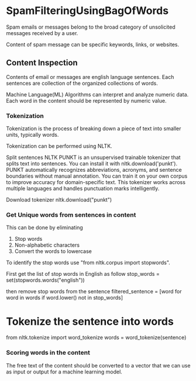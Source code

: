 # SpamFilteringUsingBagOfWords
Spam emails or messages belong to the broad category of unsolicited messages received by a user.

Content of spam message can be specific keywords, links, or websites.

## Content Inspection
Contents of email or messages are english language sentences. Each sentences are collection of the organized collections of words.

Machine Language(ML) Algorithms can interpret and analyze numeric data. Each word in the content should be represented by numeric value.

### Tokenization
Tokenization is the process of breaking down a piece of text into smaller units, typically words.

Tokenization can be performed using NLTK.

Split sentences
NLTK PUNKT is an unsupervised trainable tokenizer that splits text into sentences. You can install it with nltk.download('punkt'). PUNKT automatically recognizes abbreviations, acronyms, and sentence boundaries without manual annotation. You can train it on your own corpus to improve accuracy for domain-specific text. This tokenizer works across multiple languages and handles punctuation marks intelligently.

Download tokenizer
nltk.download("punkt")

### Get Unique words from sentences in content
This can be done by eliminating
1. Stop words
2. Non-alphabetic characters
3. Convert the words to lowercase

To identify the stop words use "from nltk.corpus import stopwords".

First get the list of stop words in English as follow
stop_words = set(stopwords.words("english"))

then remove stop words from the sentence
filtered_sentence = [word for word in words if word.lower() not in stop_words]

# Tokenize the sentence into words
from nltk.tokenize import word_tokenize
words = word_tokenize(sentence)

### Scoring words in the content
The free text of the content should be converted to a vector that we can use as input or output for a machine learning model.


